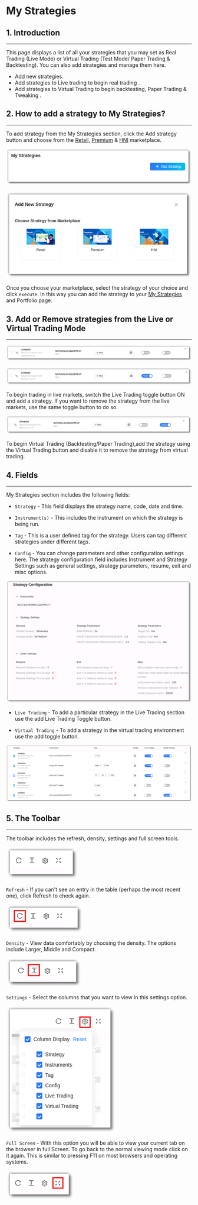 # My Strategies

## 1. Introduction
---

This page displays a list of all your strategies that you may set as Real Trading (Live Mode) or Virtual Trading (Test Mode/ Paper Trading & Backtesting). You can also add strategies and manage them here.

* Add new strategies. 
* Add strategies to Live trading to begin real trading .
* Add strategies to Virtual Trading to begin backtesting, Paper Trading & Tweaking .

## 2. How to add a strategy to My Strategies?
---

To add strategy from the My Strategies section, click the Add strategy button and choose from the [Retail](https://app.algobulls.com/marketplace/category/retail), [Premium](https://app.algobulls.com/marketplace/category/premium) & [HNI](https://app.algobulls.com/marketplace/category/hni) marketplace.

![Custom Strategies](imgs/ms1.png)

![Custom Strategies](imgs/ms2.png)

Once you choose your marketplace, select the strategy of your choice and click `execute`. In this way you can add the strategy to your [My Strategies](https://app.algobulls.com/manage-strategies) and Portfolio page. 

## 3. Add or Remove strategies from the Live or Virtual Trading Mode
---

![Custom Strategies](imgs/ms6.png)

![Custom Strategies](imgs/ms4.png)

To begin trading in live markets, switch the Live Trading toggle button ON and add a strategy. If you want to remove the strategy from the live markets, use the same toggle button to do so.

![Custom Strategies](imgs/ms5.png)

To begin Virtual Trading (Backtesting/Paper Trading),add the strategy using the Virtual Trading button and disable it to remove the strategy from virtual trading.

## 4. Fields
---

My Strategies section includes the following fields: 

* `Strategy` - This field displays the strategy name, code, date and time.

* `Instrument(s)` - This includes the instrument on which the strategy is being run. 

* `Tag` - This is a user defined tag for the strategy. Users can tag different strategies under different tags.

* `Config` - You can change parameters and other configuration settings here. 
The strategy configuration field includes Instrument and Strategy Settings such as general settings, strategy parameters, resume, exit and misc options. 

![Portfolio](imgs/portfolio5.png)

* `Live Trading` - To add a particular strategy in the Live Trading section use the add Live Trading Toggle button. 

* `Virtual Trading` - To add a strategy in the virtual trading environment use the add toggle button.

[ ![Custom Strategies](imgs/ms3.png "Click to Enlarge or Ctrl+Click to open in a new Tab") ](imgs/ms3.png)


## 5. The Toolbar
---
The toolbar includes the refresh, density, settings and full screen tools. 

![Filters](imgs/toolbar1.png)

`Refresh` - If you can't see an entry in the table (perhaps the most recent one), click Refresh to check again.

![Filters](imgs/toolbar3.png)

`Density` - View data comfortably by choosing the density. The options include Larger, Middle and Compact. 

![Filters](imgs/toolbar4.png)

`Settings` - Select the columns that you want to view in this settings option.

![Filters](imgs/toolbar5_ms.png)

`Full Screen` - With this option you will be able to view your current tab on the browser in full Screen. To go back to the normal viewing mode click on it again. This is similar to pressing F11 on most browsers and operating systems.

![Filters](imgs/toolbar6.png)




